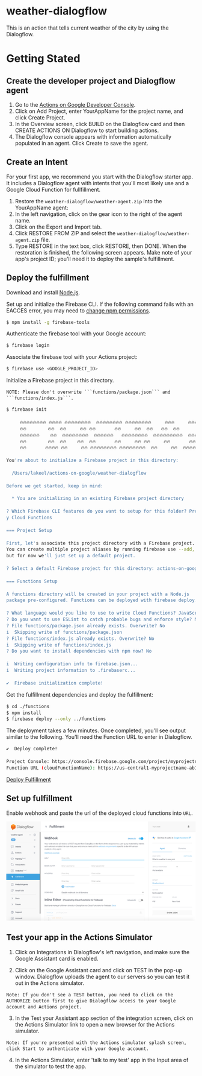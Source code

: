 # weather-dialogflow

This is an action that tells current weather of the city by using the Dialogflow.

# Getting Stated

## Create the developer project and Dialogflow agent

1. Go to the [Actions on Google Developer Console](https://console.actions.google.com/).
1. Click on Add Project, enter YourAppName for the project name, and click Create Project.
1. In the Overview screen, click BUILD on the Dialogflow card and then CREATE ACTIONS ON Dialogflow to start building actions.
1. The Dialogflow console appears with information automatically populated in an agent. Click Create to save the agent.

## Create an Intent

For your first app, we recommend you start with the Dialogflow starter app. It includes a Dialogflow agent with intents that you'll most likely use and a Google Cloud Function for fullfillment.

1. Restore the ```weather-dialogflow/weather-agent.zip``` into the YourAppName agent:
1. In the left navigation, click on the gear icon to the right of the agent name.
1. Click on the Export and Import tab.
1. Click RESTORE FROM ZIP and select the ```weather-dialogflow/weather-agent.zip``` file.
1. Type RESTORE in the text box, click RESTORE, then DONE. When the restoration is finished, the following screen appears. Make note of your app's project ID; you'll need it to deploy the sample's fulfillment.

## Deploy the fulfillment

Download and install [Node.js](https://nodejs.org/en/).

Set up and initialize the Firebase CLI. If the following command fails with an EACCES error, you may need to [change npm permissions](https://docs.npmjs.com/getting-started/fixing-npm-permissions).

``` bash
$ npm install -g firebase-tools
```

Authenticate the firebase tool with your Google account:

``` bash
$ firebase login
```

Associate the firebase tool with your Actions project:

``` bash
$ firebase use <GOOGLE_PROJECT_ID>
```

Initialize a Firebase project in this directory.

```
NOTE: Please don't overwrite ```functions/package.json``` and ```functions/index.js```.
```

``` bash
$ firebase init

     🔥🔥🔥🔥🔥🔥🔥🔥 🔥🔥🔥🔥 🔥🔥🔥🔥🔥🔥🔥🔥  🔥🔥🔥🔥🔥🔥🔥🔥 🔥🔥🔥🔥🔥🔥🔥🔥     🔥🔥🔥     🔥🔥🔥🔥🔥🔥  🔥🔥🔥🔥🔥🔥🔥🔥
     🔥🔥        🔥🔥  🔥🔥     🔥🔥 🔥🔥       🔥🔥     🔥🔥  🔥🔥   🔥🔥  🔥🔥       🔥🔥
     🔥🔥🔥🔥🔥🔥    🔥🔥  🔥🔥🔥🔥🔥🔥🔥🔥  🔥🔥🔥🔥🔥🔥   🔥🔥🔥🔥🔥🔥🔥🔥  🔥🔥🔥🔥🔥🔥🔥🔥🔥  🔥🔥🔥🔥🔥🔥  🔥🔥🔥🔥🔥🔥
     🔥🔥        🔥🔥  🔥🔥    🔥🔥  🔥🔥       🔥🔥     🔥🔥 🔥🔥     🔥🔥       🔥🔥 🔥🔥
     🔥🔥       🔥🔥🔥🔥 🔥🔥     🔥🔥 🔥🔥🔥🔥🔥🔥🔥🔥 🔥🔥🔥🔥🔥🔥🔥🔥  🔥🔥     🔥🔥  🔥🔥🔥🔥🔥🔥  🔥🔥🔥🔥🔥🔥🔥🔥

You're about to initialize a Firebase project in this directory:

  /Users/lakeel/actions-on-google/weather-dialogflow

Before we get started, keep in mind:

  * You are initializing in an existing Firebase project directory

? Which Firebase CLI features do you want to setup for this folder? Press Space to select features, then Enter to confirm your choices. Functions: Configure and deplo
y Cloud Functions

=== Project Setup

First, let's associate this project directory with a Firebase project.
You can create multiple project aliases by running firebase use --add,
but for now we'll just set up a default project.

? Select a default Firebase project for this directory: actions-on-google (actions-on-caaac)

=== Functions Setup

A functions directory will be created in your project with a Node.js
package pre-configured. Functions can be deployed with firebase deploy.

? What language would you like to use to write Cloud Functions? JavaScript
? Do you want to use ESLint to catch probable bugs and enforce style? No
? File functions/package.json already exists. Overwrite? No
i  Skipping write of functions/package.json
? File functions/index.js already exists. Overwrite? No
i  Skipping write of functions/index.js
? Do you want to install dependencies with npm now? No

i  Writing configuration info to firebase.json...
i  Writing project information to .firebaserc...

✔  Firebase initialization complete!
```

Get the fulfillment dependencies and deploy the fulfillment:

``` bash
$ cd ./functions
$ npm install
$ firebase deploy --only ../functions
```

The deployment takes a few minutes. Once completed, you'll see output similar to the following. You'll need the Function URL to enter in Dialogflow.

``` bash
✔  Deploy complete!

Project Console: https://console.firebase.google.com/project/myprojectname-ab123/overview
Function URL (cloudFunctionName): https://us-central1-myprojectname-ab123.cloudfunctions.net/cloudFunctionName
```

[Deploy Fulfillment](https://developers.google.com/actions/sdk/deploy-fulfillment)

## Set up fulfillment 

Enable webhook and paste the url of the deployed cloud functions into ```URL```.

![fulfillment](docs/fulfillment.png)

## Test your app in the Actions Simulator

1. Click on Integrations in Dialogflow's left navigation, and make sure the Google Assistant card is enabled.

2. Click on the Google Assistant card and click on TEST in the pop-up window. Dialogflow uploads the agent to our servers so you can test it out in the Actions simulator.

```
Note: If you don't see a TEST button, you need to click on the AUTHORIZE button first to give Dialogflow access to your Google account and Actions project.
```

3. In the Test your Assistant app section of the integration screen, click on the Actions Simulator link to open a new browser for the Actions simulator.

```
Note: If you're presented with the Actions simulator splash screen, click Start to authenticate with your Google account.
```

4. In the Actions Simulator, enter 'talk to my test' app in the Input area of the simulator to test the app.
